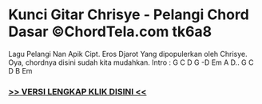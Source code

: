 
 # Kunci Gitar Chrisye - Pelangi Chord Dasar ©ChordTela.com tk6a8


Lagu Pelangi Nan Apik Cipt. Eros Djarot Yang dipopulerkan oleh Chrisye. Oya, chordnya disini sudah kita mudahkan. Intro : G C D G -D Em A D.. G C D B Em

###  <a href="https://shortlighzx.web.app?sq=Kunci Gitar Chrisye - Pelangi Chord Dasar ©ChordTela.com"> >> VERSI LENGKAP KLIK DISINI << </a>
